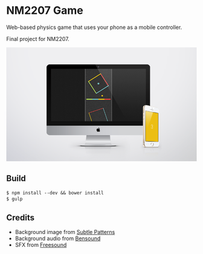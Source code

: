 # NM2207 Game

Web-based physics game that uses your phone as a mobile controller.

Final project for NM2207.

![Screenshot](/screenshot.png?raw=true)

## Build

    $ npm install --dev && bower install
    $ gulp

## Credits

 - Background image from [Subtle Patterns](http://subtlepatterns.com/)
 - Background audio from [Bensound](http://www.bensound.com/)
 - SFX from [Freesound](https://www.freesound.org/)

